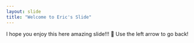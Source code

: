 ```yaml
---
layout: slide
title: "Welcome to Eric's Slide"
---
```

I hope you enjoy this here amazing slide!!! :tada:
Use the left arrow to go back!
